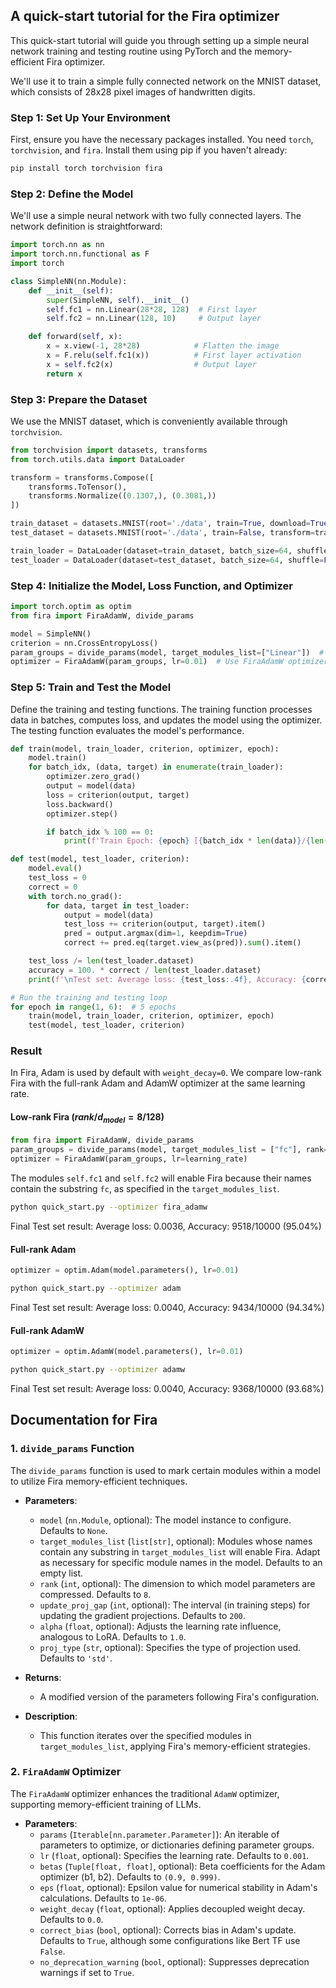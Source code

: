 ## A quick-start tutorial for the Fira optimizer

This quick-start tutorial will guide you through setting up a simple neural network training and testing routine using PyTorch and the memory-efficient Fira optimizer.

We'll use it to train a simple fully connected network on the MNIST dataset, which consists of 28x28 pixel images of handwritten digits.

### Step 1: Set Up Your Environment
First, ensure you have the necessary packages installed. You need `torch`, `torchvision`, and `fira`. Install them using pip if you haven't already:

```bash
pip install torch torchvision fira
```

### Step 2: Define the Model

We'll use a simple neural network with two fully connected layers. The network definition is straightforward:

```python
import torch.nn as nn
import torch.nn.functional as F
import torch

class SimpleNN(nn.Module):
    def __init__(self):
        super(SimpleNN, self).__init__()
        self.fc1 = nn.Linear(28*28, 128)  # First layer
        self.fc2 = nn.Linear(128, 10)     # Output layer

    def forward(self, x):
        x = x.view(-1, 28*28)            # Flatten the image
        x = F.relu(self.fc1(x))          # First layer activation
        x = self.fc2(x)                  # Output layer
        return x
```

### Step 3: Prepare the Dataset

We use the MNIST dataset, which is conveniently available through `torchvision`.

```python
from torchvision import datasets, transforms
from torch.utils.data import DataLoader

transform = transforms.Compose([
    transforms.ToTensor(),
    transforms.Normalize((0.1307,), (0.3081,))
])

train_dataset = datasets.MNIST(root='./data', train=True, download=True, transform=transform)
test_dataset = datasets.MNIST(root='./data', train=False, transform=transform)

train_loader = DataLoader(dataset=train_dataset, batch_size=64, shuffle=True)
test_loader = DataLoader(dataset=test_dataset, batch_size=64, shuffle=False)
```

### Step 4: Initialize the Model, Loss Function, and Optimizer

```python
import torch.optim as optim
from fira import FiraAdamW, divide_params

model = SimpleNN()
criterion = nn.CrossEntropyLoss()
param_groups = divide_params(model, target_modules_list=["Linear"])  # Group parameters
optimizer = FiraAdamW(param_groups, lr=0.01)  # Use FiraAdamW optimizer
```

### Step 5: Train and Test the Model

Define the training and testing functions. The training function processes data in batches, computes loss, and updates the model using the optimizer. The testing function evaluates the model's performance.

```python
def train(model, train_loader, criterion, optimizer, epoch):
    model.train()
    for batch_idx, (data, target) in enumerate(train_loader):
        optimizer.zero_grad()
        output = model(data)
        loss = criterion(output, target)
        loss.backward()
        optimizer.step()

        if batch_idx % 100 == 0:
            print(f'Train Epoch: {epoch} [{batch_idx * len(data)}/{len(train_loader.dataset)}] Loss: {loss.item():.6f}')

def test(model, test_loader, criterion):
    model.eval()
    test_loss = 0
    correct = 0
    with torch.no_grad():
        for data, target in test_loader:
            output = model(data)
            test_loss += criterion(output, target).item()
            pred = output.argmax(dim=1, keepdim=True)
            correct += pred.eq(target.view_as(pred)).sum().item()

    test_loss /= len(test_loader.dataset)
    accuracy = 100. * correct / len(test_loader.dataset)
    print(f'\nTest set: Average loss: {test_loss:.4f}, Accuracy: {correct}/{len(test_loader.dataset)} ({accuracy:.2f}%)\n')

# Run the training and testing loop
for epoch in range(1, 6):  # 5 epochs
    train(model, train_loader, criterion, optimizer, epoch)
    test(model, test_loader, criterion)
```

### Result
In Fira, Adam is used by default with `weight_decay=0`. We compare low-rank Fira with the full-rank Adam and AdamW optimizer at the same learning rate. 

#### Low-rank Fira ($rank/d_{model}=8/128$)
```python
from fira import FiraAdamW, divide_params
param_groups = divide_params(model, target_modules_list = ["fc"], rank=8)
optimizer = FiraAdamW(param_groups, lr=learning_rate)
```
The modules `self.fc1` and `self.fc2` will enable Fira because their names contain the substring `fc`, as specified in the `target_modules_list`.
```bash
python quick_start.py --optimizer fira_adamw  
```
Final Test set result: Average loss: 0.0036, Accuracy: 9518/10000 (95.04%)
#### Full-rank Adam
```python
optimizer = optim.Adam(model.parameters(), lr=0.01)
```
```bash
python quick_start.py --optimizer adam  
```
Final Test set result: Average loss: 0.0040, Accuracy: 9434/10000 (94.34%)
#### Full-rank AdamW
```python
optimizer = optim.AdamW(model.parameters(), lr=0.01)
```
```bash
python quick_start.py --optimizer adamw  
```
Final Test set result: Average loss: 0.0040, Accuracy: 9368/10000 (93.68%)

## Documentation for Fira

### 1. `divide_params` Function

The `divide_params` function is used to mark certain modules within a model to utilize Fira memory-efficient techniques.

- **Parameters**:
  - `model` (`nn.Module`, optional): The model instance to configure. Defaults to `None`.
  - `target_modules_list` (`list[str]`, optional): Modules whose names contain any substring in `target_modules_list` will enable Fira. Adapt as necessary for specific module names in the model. Defaults to an empty list.
  - `rank` (`int`, optional): The dimension to which model parameters are compressed. Defaults to `8`.
  - `update_proj_gap` (`int`, optional): The interval (in training steps) for updating the gradient projections. Defaults to `200`.
  - `alpha` (`float`, optional): Adjusts the learning rate influence, analogous to LoRA. Defaults to `1.0`.
  - `proj_type` (`str`, optional): Specifies the type of projection used. Defaults to `'std'`.

- **Returns**:
  - A modified version of the parameters following Fira's configuration.

- **Description**:
  - This function iterates over the specified modules in `target_modules_list`, applying Fira's memory-efficient strategies. 

### 2. `FiraAdamW` Optimizer

The `FiraAdamW` optimizer enhances the traditional `AdamW` optimizer, supporting memory-efficient training of LLMs.

- **Parameters**:
  - `params` (`Iterable[nn.parameter.Parameter]`): An iterable of parameters to optimize, or dictionaries defining parameter groups.
  - `lr` (`float`, optional): Specifies the learning rate. Defaults to `0.001`.
  - `betas` (`Tuple[float, float]`, optional): Beta coefficients for the Adam optimizer (b1, b2). Defaults to `(0.9, 0.999)`.
  - `eps` (`float`, optional): Epsilon value for numerical stability in Adam's calculations. Defaults to `1e-06`.
  - `weight_decay` (`float`, optional): Applies decoupled weight decay. Defaults to `0.0`.
  - `correct_bias` (`bool`, optional): Corrects bias in Adam's update. Defaults to `True`, although some configurations like Bert TF use `False`.
  - `no_deprecation_warning` (`bool`, optional): Suppresses deprecation warnings if set to `True`. 